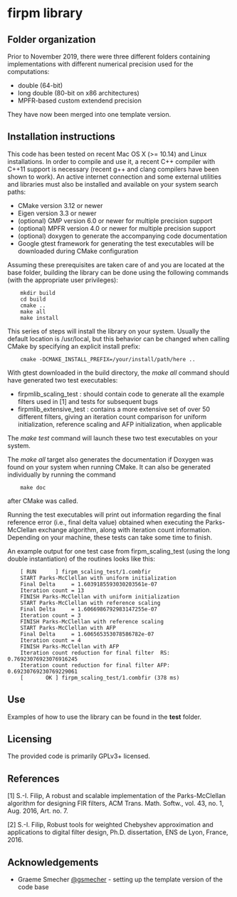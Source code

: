 firpm library
==================================

## Folder organization

Prior to November 2019, there were three different folders containing
implementations with different numerical precision used for the computations:
* double (64-bit)
* long double (80-bit on x86 architectures)
* MPFR-based custom extendend precision

They have now been merged into one template version.

## Installation instructions

This code has been tested on recent Mac OS X (>= 10.14) and Linux installations.
In order to compile and use it, a recent C++ compiler with C++11 support is necessary
(recent g++ and clang compilers have been shown to work). An active internet
connection and some external utilities and libraries must also be installed and
available on your system search paths:
* CMake version 3.12 or newer
* Eigen version 3.3 or newer
* (optional) GMP version 6.0 or newer for multiple precision support
* (optional) MPFR version 4.0 or newer for multiple precision support
* (optional) doxygen to generate the accompanying code documentation
* Google gtest framework for generating the test executables will be downloaded during CMake configuration

Assuming these prerequisites are taken care of and you are located at the base
folder, building the library can be done using the following commands
(with the appropriate user privileges):

        mkdir build
        cd build
        cmake ..
        make all
        make install

This series of steps will install the library on your system. Usually the default
location is /usr/local, but this behavior can be changed when calling CMake by
specifying an explicit install prefix:

        cmake -DCMAKE_INSTALL_PREFIX=/your/install/path/here ..


With gtest downloaded in the build directory, the *make all* command should
have generated two test executables:
* firpmlib_scaling_test : should contain code to generate all the example filters used in [1] and tests for subsequent bugs
* firpmlib_extensive_test : contains a more extensive set of over 50 different filters, giving an iteration count comparison for uniform initialization, reference scaling and AFP initialization, when applicable

The *make test* command will launch these two test executables on your system.

The *make all* target also generates the documentation if Doxygen was found on
your system when running CMake. It can also be generated individually by running
the command

        make doc

after CMake was called.


Running the test executables will print out information regarding the final reference error
(i.e., final delta value) obtained when executing the Parks-McClellan exchange algorithm,
along with iteration count information. Depending on your machine, these tests can take
some time to finish.

An example output for one test case from firpm_scaling_test (using the long double
instantiation) of the routines looks like this:

        [ RUN      ] firpm_scaling_test/1.combfir
        START Parks-McClellan with uniform initialization
        Final Delta     = 1.6039185593030203561e-07
        Iteration count = 13
        FINISH Parks-McClellan with uniform initialization
        START Parks-McClellan with reference scaling
        Final Delta     = 1.6066986792983147255e-07
        Iteration count = 3
        FINISH Parks-McClellan with reference scaling
        START Parks-McClellan with AFP
        Final Delta     = 1.606565353078586782e-07
        Iteration count = 4
        FINISH Parks-McClellan with AFP
        Iteration count reduction for final filter  RS: 0.76923076923076916245
        Iteration count reduction for final filter AFP: 0.69230769230769229061
        [       OK ] firpm_scaling_test/1.combfir (378 ms)

## Use

Examples of how to use the library can be found in the **test** folder.

## Licensing

The provided code is primarily GPLv3+ licensed.

## References
[1] S.-I. Filip, A robust and scalable implementation of the Parks-McClellan
algorithm for designing FIR filters, ACM Trans. Math. Softw., vol. 43,
no. 1, Aug. 2016, Art. no. 7.

[2] S.-I. Filip, Robust tools for weighted Chebyshev approximation and
applications to digital filter design, Ph.D. dissertation, ENS de Lyon, France, 2016.

## Acknowledgements
* Graeme Smecher [@gsmecher]( https://github.com/gsmecher ) - setting up the template version of the code base
